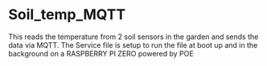 # Soil_temp_MQTT
This reads the temperature from 2 soil sensors in the garden and sends the data via MQTT.  The Service file is setup to run the file at boot up and in the background on a RASPBERRY PI ZERO powered by POE

